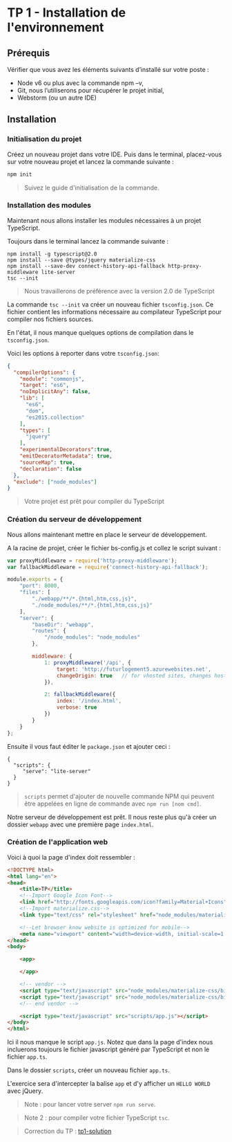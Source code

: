 # TP 1 - Installation de l'environnement

## Prérequis

Vérifier que vous avez les éléments suivants d’installé sur votre poste :

* Node v6 ou plus avec la commande npm –v,
* Git, nous l’utiliserons pour récupérer le projet initial,
* Webstorm (ou un autre IDE)

## Installation
### Initialisation du projet

Créez un nouveau projet dans votre IDE. Puis dans le terminal, placez-vous sur votre nouveau projet et lancez la commande suivante :

```bash
npm init
```

> Suivez le guide d'initialisation de la commande.

### Installation des modules

Maintenant nous allons installer les modules nécessaires à un projet TypeScript.

Toujours dans le terminal lancez la commande suivante :

```
npm install -g typescript@2.0 
npm install --save @types/jquery materialize-css
npm install --save-dev connect-history-api-fallback http-proxy-middleware lite-server
tsc --init
```

> Nous travaillerons de préférence avec la version 2.0 de TypeScript

La commande `tsc --init` va créer un nouveau fichier `tsconfig.json`. Ce fichier contient les informations nécessaire 
au compilateur TypeScript pour compiler nos fichiers sources.

En l'état, il nous manque quelques options de compilation dans le `tsconfig.json`.

Voici les options à reporter dans votre `tsconfig.json`: 

```json
{
  "compilerOptions": {
    "module": "commonjs",
    "target": "es6",
    "noImplicitAny": false,
    "lib": [
      "es6",
      "dom",
      "es2015.collection"
    ],
    "types": [
      "jquery"
    ],
    "experimentalDecorators":true,
    "emitDecoratorMetadata": true,
    "sourceMap": true,
    "declaration": false
  },
  "exclude": ["node_modules"]
}
```

> Votre projet est prêt pour compiler du TypeScript

### Création du serveur de développement

Nous allons maintenant mettre en place le serveur de développement.

A la racine de projet, créer le fichier bs-config.js et collez le script suivant :

```javascript
var proxyMiddleware = require('http-proxy-middleware');
var fallbackMiddleware = require('connect-history-api-fallback');

module.exports = {
    "port": 8000,
    "files": [
        "./webapp/**/*.{html,htm,css,js}",
        "./node_modules/**/*.{html,htm,css,js}"
    ],
    "server": {
        "baseDir": "webapp",
        "routes": {
            "/node_modules": "node_modules"
        },

        middleware: {
            1: proxyMiddleware('/api', {
                target: 'http://futurlogement5.azurewebsites.net',
                changeOrigin: true   // for vhosted sites, changes host header to match to target's host
            }),

            2: fallbackMiddleware({
                index: '/index.html',
                verbose: true
            })
        }
    }
};
```

Ensuite il vous faut éditer le `package.json` et ajouter ceci :
```
{
  "scripts": {
     "serve": "lite-server"
  }
}
```

> `scripts` permet d'ajouter de nouvelle commande NPM qui peuvent être appelées en ligne de commande avec `npm run [nom cmd]`.

Notre serveur de développement est prêt. Il nous reste plus qu'à créer un dossier `webapp` avec une première page `index.html`.


### Création de l'application web

Voici à quoi la page d'index doit ressembler :
```html
<!DOCTYPE html>
<html lang="en">
<head>
    <title>TP</title>
    <!--Import Google Icon Font-->
    <link href="http://fonts.googleapis.com/icon?family=Material+Icons" rel="stylesheet">
    <!--Import materialize.css-->
    <link type="text/css" rel="stylesheet" href="node_modules/materialize-css/bin/materialize.css"  media="screen,projection"/>

    <!--Let browser know website is optimized for mobile-->
    <meta name="viewport" content="width=device-width, initial-scale=1.0"/>
</head>
<body>

    <app>

    </app>

    <!-- vendor -->
    <script type="text/javascript" src="node_modules/materialize-css/bin/jquery-2.1.1.min.js"></script>
    <script type="text/javascript" src="node_modules/materialize-css/bin/materialize.js"></script>
    <!-- end vendor -->

    <script type="text/javascript" src="scripts/app.js"></script>
</body>
</html>
```

Ici il nous manque le script `app.js`. Notez que dans la page d'index nous incluerons toujours le fichier javascript généré par TypeScript et non
le fichier `app.ts`. 
 
Dans le dossier `scripts`, créer un nouveau fichier `app.ts`.

L'exercice sera d'intercepter la balise `app` et d'y afficher un `HELLO WORLD` avec jQuery.

> Note : pour lancer votre server `npm run serve`.

> Note 2 : pour compiler votre fichier TypeScript `tsc`.

> Correction du TP : [tp1-solution](https://github.com/Romakita/tp-typscript/tree/tp1-solution)
